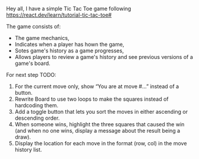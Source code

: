 Hey all, I have a simple Tic Tac Toe game following https://react.dev/learn/tutorial-tic-tac-toe#

The game consists of:

* The game mechanics,
* Indicates when a player has hown the game,
* Sotes game's history as a game progresses,
* Allows players to review a game's history and see previous versions of a game's board.

For next step TODO:

1. For the current move only, show “You are at move #…” instead of a button.
2. Rewrite Board to use two loops to make the squares instead of hardcoding them.
3. Add a toggle button that lets you sort the moves in either ascending or descending order.
4. When someone wins, highlight the three squares that caused the win (and when no one wins, display a    message about the result being a draw).
5. Display the location for each move in the format (row, col) in the move history list.